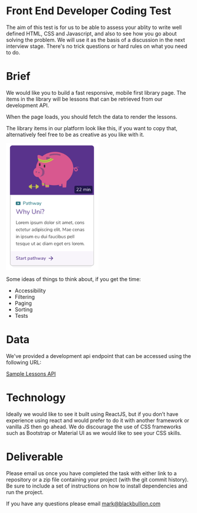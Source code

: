 
# Front End Developer Coding Test

The aim of this test is for us to be able to assess your ablity to write well defined HTML, CSS and Javascript, and also to see how you go about solving the problem. We will use it as the basis of a discussion in the next interview stage. There's no trick questions or hard rules on what you need to do.

# Brief 

We would like you to build a fast responsive, mobile first library page. The items in the library will be lessons that can be retrieved from our development API. 

When the page loads, you should fetch the data to render the lessons. 

The library items in our platform look like this, if you want to copy that, alternatively feel free to be as creative as you like with it.

<img src="./img/library_item.png" alt="alt text" width="250" >

Some ideas of things to think about, if you get the time:

- Accessibility
- Filtering
- Paging
- Sorting
- Tests


# Data

We've provided a development api endpoint that can be accessed using the following URL:

[Sample Lessons API](http://www.blackbullion.com/_dev/api/lessons)



# Technology

Ideally we would like to see it built using ReactJS, but if you don’t have experience using react and would prefer to do it with another framework or vanilla JS then go ahead. We do discourage the use of CSS frameworks such as Bootstrap or Material UI as we would like to see your CSS skills.


# Deliverable

Please email us once you have completed the task with either link to a repository or a zip file containing your project (with the git commit history). Be sure to include a set of instructions on how to install dependencies and run the project.


If you have any questions please email [mark@blackbullion.com](mailto:mark@blackbullion.com)
